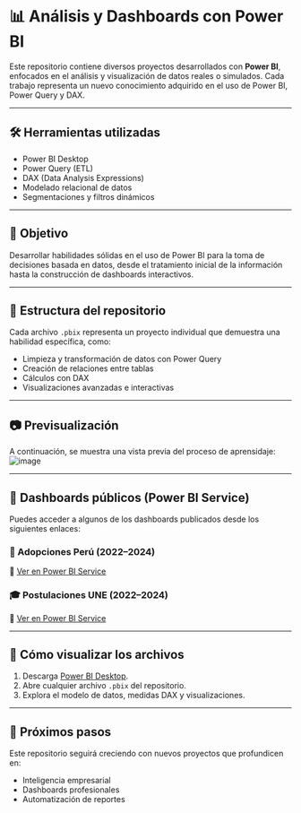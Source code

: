# 📊 Análisis y Dashboards con Power BI

Este repositorio contiene diversos proyectos desarrollados con **Power BI**, enfocados en el análisis y visualización de datos reales o simulados. Cada trabajo representa un nuevo conocimiento adquirido en el uso de Power BI, Power Query y DAX.

---

## 🛠 Herramientas utilizadas

- Power BI Desktop
- Power Query (ETL)
- DAX (Data Analysis Expressions)
- Modelado relacional de datos
- Segmentaciones y filtros dinámicos

---

## 🎯 Objetivo

Desarrollar habilidades sólidas en el uso de Power BI para la toma de decisiones basada en datos, desde el tratamiento inicial de la información hasta la construcción de dashboards interactivos.

---

## 📁 Estructura del repositorio

Cada archivo `.pbix` representa un proyecto individual que demuestra una habilidad específica, como:

- Limpieza y transformación de datos con Power Query
- Creación de relaciones entre tablas
- Cálculos con DAX
- Visualizaciones avanzadas e interactivas

---

## 📷 Previsualización

A continuación, se muestra una vista previa del proceso de aprensidaje:
![image](https://github.com/user-attachments/assets/bd3d751f-d4fd-4690-9f99-1a2a54e36bcd)

---

## 🔗 Dashboards públicos (Power BI Service)

Puedes acceder a algunos de los dashboards publicados desde los siguientes enlaces:

### 🧒 Adopciones Perú (2022–2024)
📎 [Ver en Power BI Service](https://app.powerbi.com/links/Rd0s6CJSpc?ctid=8dbd6711-3051-4a69-bb5e-8714606711d6&pbi_source=linkShare)

### 🎓 Postulaciones UNE (2022–2024)
📎 [Ver en Power BI Service](https://app.powerbi.com/links/DBEHUC9ls-?ctid=8dbd6711-3051-4a69-bb5e-8714606711d6&pbi_source=linkShare)

---

## 🚀 Cómo visualizar los archivos

1. Descarga [Power BI Desktop](https://powerbi.microsoft.com/).
2. Abre cualquier archivo `.pbix` del repositorio.
3. Explora el modelo de datos, medidas DAX y visualizaciones.

---

## 📌 Próximos pasos

Este repositorio seguirá creciendo con nuevos proyectos que profundicen en:

- Inteligencia empresarial
- Dashboards profesionales
- Automatización de reportes
